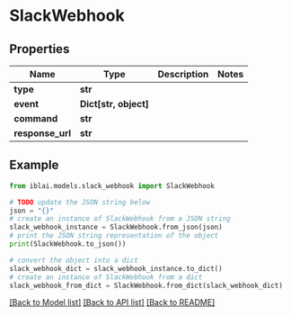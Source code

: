 # SlackWebhook


## Properties

Name | Type | Description | Notes
------------ | ------------- | ------------- | -------------
**type** | **str** |  | 
**event** | **Dict[str, object]** |  | 
**command** | **str** |  | 
**response_url** | **str** |  | 

## Example

```python
from iblai.models.slack_webhook import SlackWebhook

# TODO update the JSON string below
json = "{}"
# create an instance of SlackWebhook from a JSON string
slack_webhook_instance = SlackWebhook.from_json(json)
# print the JSON string representation of the object
print(SlackWebhook.to_json())

# convert the object into a dict
slack_webhook_dict = slack_webhook_instance.to_dict()
# create an instance of SlackWebhook from a dict
slack_webhook_from_dict = SlackWebhook.from_dict(slack_webhook_dict)
```
[[Back to Model list]](../README.md#documentation-for-models) [[Back to API list]](../README.md#documentation-for-api-endpoints) [[Back to README]](../README.md)


